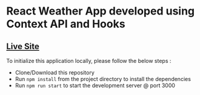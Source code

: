 # React Weather App developed using Context API and Hooks

## [Live Site](https://github.com)

To initialize this application locally, please follow the below steps :

- Clone/Download this repository
- Run `npm install` from the project directory to install the dependencies
- Run `npm run start` to start the development server @ port 3000
